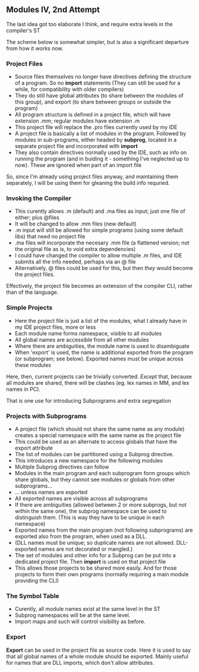 ## Modules IV, 2nd Attempt

The last idea got too elaborate I think, and require extra levels in the compiler's ST

The scheme below is somewhat simpler, but is also a significant departure from how it works now.

### Project Files

* Source files themselves no longer have directives defining the structure of a program. So no **import** statements (They can still be used for a while, for compatibility with older compilers)
* They do still have global attributes (to share between the modules of this group), and export (to share between groups or outside the program)
* All program structure is defined in a project file, which will have extension .mm; regular modules have extension .m
* This project file will replace the .pro files currently used by my IDE
* A project file is basically a list of modules in the program. Followed by modules in sub-programs, either headed by **subprog**, located in a separate project file and incorporated with **import**
* They also contain directives normally used by the IDE, such as info on running the program (and in buiding it - something I've neglected up to now). These are ignored when part of an import file

So, since I'm already using project files anyway, and maintaining them separately, I will be using them for gleaning the build info requried.

### Invoking the Compiler

* This curently allows .m (default) and .ma files as input; just one file of either; plus @files
* It will be changed to allow .mm files (new default)
* .m input will still be allowed for simple programs (using some default libs) that need no project file
* .ma files will incorporate the necesary .mm file (a flattened version; not the original file as is, to void extra dependencies)
* I could have changed the compiler to allow multiple .m files, and IDE submits all the info needed, perhaps via an @ file
* Alternatively, @ files could be used for this, but then *they* would become the project files.

Effectively, the project file becomes an extension of the compiler CLI, rather than of the language.

### Simple Projects

* Here the project file is just a list of the modules, what I already have in my IDE project files, more or less
* Each module name forms namespace, visible to all modules
* All global names are accessible from all other modules
* Where there are ambiguities, the module name is used to disambiguate
* When 'export' is used, the name is additional exported from the program (or subprogram; see below). Exported names must be unique across these modules

Here, then, current projects can be trivially converted. *Except* that, because all modules are shared, there will be clashes (eg. lex names in MM, and lex names in PC).

That is one use for introducing Subprograms and extra segregation

### Projects with Subprograms

* A project file (which should not share the same name as any module) creates a special namespace with the same name as the project file
* This could be used as an alternate to access globals that have the export attribute
* The list of modules can be partitioned using a Subprog directive.
* This introduces a new namespace for the following modules
* Multiple Subprog directives can follow
* Modules in the main program and each subprogram form groups which share globals, but they cannot see modules or globals from other subprograms...
* ... unless names are exported
* All exported names are visible across all subprograms
* If there are ambiguities (allowed between 2 or more subprogs, but not within the same one), the subprog namespace can be used to distinguish them. (This is way they have to be unique in each namespace)
* Exported names from the main program (not following subprograms) are exported also from the program, when used as a DLL.
* (DLL names must be unique; so duplicate names are not allowed. DLL-exported names are not decorated or mangled.)
* The set of modules and other info for a Subprog can be put into a dedicated project file. Then **import** is used on that project file
* This allows those projects to be shared more easily. And for those projects to form their own programs (normally requiring a main module providing the CLI)

### The Symbol Table

* Curently, all module names exist at the same level in the ST
* Subprog namespaces will be at the same level.
* Import maps and such will control visibility as before.

### Export

**Export** can be used in the project file as source code. Here it is used to say that all global names of a whole module should be exported. Mainly useful for names that are DLL imports, which don't allow attributes.

